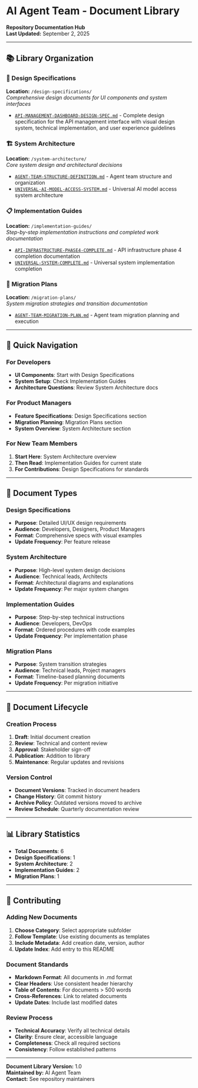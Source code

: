 # AI Agent Team - Document Library

**Repository Documentation Hub**  
**Last Updated:** September 2, 2025  

---

## 📚 Library Organization

### 🎨 Design Specifications
**Location:** `/design-specifications/`  
*Comprehensive design documents for UI components and system interfaces*

- [`API-MANAGEMENT-DASHBOARD-DESIGN-SPEC.md`](design-specifications/API-MANAGEMENT-DASHBOARD-DESIGN-SPEC.md) - Complete design specification for the API management interface with visual design system, technical implementation, and user experience guidelines

### 🏗️ System Architecture  
**Location:** `/system-architecture/`  
*Core system design and architectural decisions*

- [`AGENT-TEAM-STRUCTURE-DEFINITION.md`](system-architecture/AGENT-TEAM-STRUCTURE-DEFINITION.md) - Agent team structure and organization
- [`UNIVERSAL-AI-MODEL-ACCESS-SYSTEM.md`](system-architecture/UNIVERSAL-AI-MODEL-ACCESS-SYSTEM.md) - Universal AI model access system architecture

### 📋 Implementation Guides
**Location:** `/implementation-guides/`  
*Step-by-step implementation instructions and completed work documentation*

- [`API-INFRASTRUCTURE-PHASE4-COMPLETE.md`](implementation-guides/API-INFRASTRUCTURE-PHASE4-COMPLETE.md) - API infrastructure phase 4 completion documentation
- [`UNIVERSAL-SYSTEM-COMPLETE.md`](implementation-guides/UNIVERSAL-SYSTEM-COMPLETE.md) - Universal system implementation completion

### 🔄 Migration Plans
**Location:** `/migration-plans/`  
*System migration strategies and transition documentation*

- [`AGENT-TEAM-MIGRATION-PLAN.md`](migration-plans/AGENT-TEAM-MIGRATION-PLAN.md) - Agent team migration planning and execution

---

## 🎯 Quick Navigation

### For Developers
- **UI Components**: Start with Design Specifications
- **System Setup**: Check Implementation Guides  
- **Architecture Questions**: Review System Architecture docs

### For Product Managers
- **Feature Specifications**: Design Specifications section
- **Migration Planning**: Migration Plans section
- **System Overview**: System Architecture section

### For New Team Members
1. **Start Here**: System Architecture overview
2. **Then Read**: Implementation Guides for current state
3. **For Contributions**: Design Specifications for standards

---

## 📝 Document Types

### Design Specifications
- **Purpose**: Detailed UI/UX design requirements
- **Audience**: Developers, Designers, Product Managers
- **Format**: Comprehensive specs with visual examples
- **Update Frequency**: Per feature release

### System Architecture
- **Purpose**: High-level system design decisions
- **Audience**: Technical leads, Architects
- **Format**: Architectural diagrams and explanations
- **Update Frequency**: Per major system changes

### Implementation Guides
- **Purpose**: Step-by-step technical instructions
- **Audience**: Developers, DevOps
- **Format**: Ordered procedures with code examples
- **Update Frequency**: Per implementation phase

### Migration Plans
- **Purpose**: System transition strategies
- **Audience**: Technical leads, Project managers
- **Format**: Timeline-based planning documents
- **Update Frequency**: Per migration initiative

---

## 🔄 Document Lifecycle

### Creation Process
1. **Draft**: Initial document creation
2. **Review**: Technical and content review
3. **Approval**: Stakeholder sign-off
4. **Publication**: Addition to library
5. **Maintenance**: Regular updates and revisions

### Version Control
- **Document Versions**: Tracked in document headers
- **Change History**: Git commit history
- **Archive Policy**: Outdated versions moved to archive
- **Review Schedule**: Quarterly documentation review

---

## 📊 Library Statistics

- **Total Documents**: 6
- **Design Specifications**: 1
- **System Architecture**: 2  
- **Implementation Guides**: 2
- **Migration Plans**: 1

---

## 🤝 Contributing

### Adding New Documents
1. **Choose Category**: Select appropriate subfolder
2. **Follow Template**: Use existing documents as templates
3. **Include Metadata**: Add creation date, version, author
4. **Update Index**: Add entry to this README

### Document Standards
- **Markdown Format**: All documents in .md format
- **Clear Headers**: Use consistent header hierarchy
- **Table of Contents**: For documents > 500 words
- **Cross-References**: Link to related documents
- **Update Dates**: Include last modified dates

### Review Process
- **Technical Accuracy**: Verify all technical details
- **Clarity**: Ensure clear, accessible language
- **Completeness**: Check all required sections
- **Consistency**: Follow established patterns

---

**Document Library Version:** 1.0  
**Maintained by:** AI Agent Team  
**Contact:** See repository maintainers
